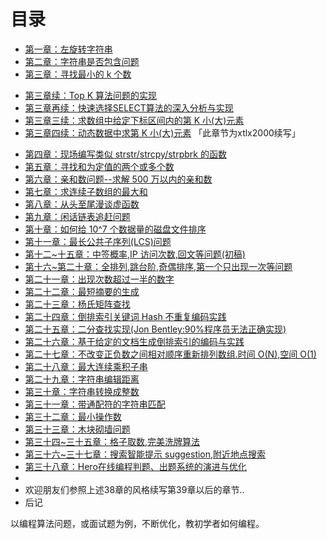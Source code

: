 目录
==============================

* [第一章：左旋转字符串](01.0.md)
* [第二章：字符串是否包含问题](02.0.md)
* [第三章：寻找最小的 k 个数](03.0.md)
 - [第三章续：Top K 算法问题的实现](03.01.md)
 - [第三章再续：快速选择SELECT算法的深入分析与实现](13~14.0.md)
 - [第三章三续：求数组中给定下标区间内的第 K 小(大)元素](03.03.md)
 - [第三章四续：动态数据中求第 K 小(大)元素](03.04.md) 「此章节为xtlx2000续写」
* [第四章：现场编写类似 strstr/strcpy/strpbrk 的函数](04.0.md)
* [第五章：寻找和为定值的两个或多个数](05.0.md)
* [第六章：亲和数问题--求解 500 万以内的亲和数](06.0.md)
* [第七章：求连续子数组的最大和](07.0.md)
* [第八章：从头至尾漫谈虚函数](08.0.md)
* [第九章：闲话链表追赶问题](09.0.md)
* [第十章：如何给 10^7 个数据量的磁盘文件排序](10.0.md)
* [第十一章：最长公共子序列(LCS)问题](11.0.md)
* [第十二~十五章：中签概率,IP 访问次数,回文等问题(初稿)](12~15.0.md)
* [第十六~第二十章：全排列,跳台阶,奇偶排序,第一个只出现一次等问题](16.0~20.0.md)
* [第二十一章：出现次数超过一半的数字](21.0.md)
* [第二十二章：最短摘要的生成](22.0.md)
* [第二十三章：杨氏矩阵查找](23.0.md)
* [第二十四章：倒排索引关键词 Hash 不重复编码实践](24.0.md)
* [第二十五章：二分查找实现(Jon Bentley:90%程序员无法正确实现)](25.0.md)
* [第二十六章：基于给定的文档生成倒排索引的编码与实践](26.0.md)
* [第二十七章：不改变正负数之间相对顺序重新排列数组.时间 O(N),空间 O(1)](27.0.md)
* [第二十八章：最大连续乘积子串](28.0.md)
* [第二十九章：字符串编辑距离](29.0.md)
* [第三十章：字符串转换成整数](30.0.md)
* [第三十一章：带通配符的字符串匹配](31.0.md)
* [第三十二章：最小操作数](32.0.md)
* [第三十三章：木块砌墙问题](33.0.md)
* [第三十四~三十五章：格子取数,完美洗牌算法](34-35.0.md)
* [第三十六~三十七章：搜索智能提示 suggestion,附近地点搜索](36.0~37.0.md)
* [第三十八章：Hero在线编程判题、出题系统的演进与优化](38.0.md)
*
* 欢迎朋友们参照上述38章的风格续写第39章以后的章节..
* 后记

以编程算法问题，或面试题为例，不断优化，教初学者如何编程。
